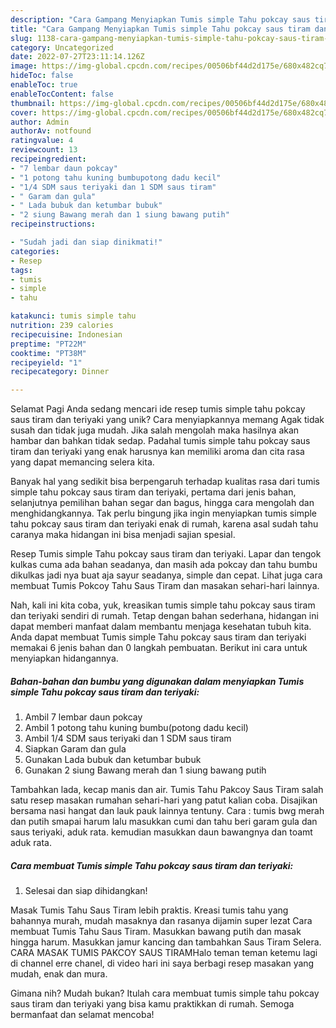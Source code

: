 ```yaml
---
description: "Cara Gampang Menyiapkan Tumis simple Tahu pokcay saus tiram dan teriyaki yang Lezat, Mantap"
title: "Cara Gampang Menyiapkan Tumis simple Tahu pokcay saus tiram dan teriyaki yang Lezat, Mantap"
slug: 1138-cara-gampang-menyiapkan-tumis-simple-tahu-pokcay-saus-tiram-dan-teriyaki-yang-lezat-mantap
category: Uncategorized
date: 2022-07-27T23:11:14.126Z
image: https://img-global.cpcdn.com/recipes/00506bf44d2d175e/680x482cq70/tumis-simple-tahu-pokcay-saus-tiram-dan-teriyaki-foto-resep-utama.jpg
hideToc: false
enableToc: true
enableTocContent: false
thumbnail: https://img-global.cpcdn.com/recipes/00506bf44d2d175e/680x482cq70/tumis-simple-tahu-pokcay-saus-tiram-dan-teriyaki-foto-resep-utama.jpg
cover: https://img-global.cpcdn.com/recipes/00506bf44d2d175e/680x482cq70/tumis-simple-tahu-pokcay-saus-tiram-dan-teriyaki-foto-resep-utama.jpg
author: Admin
authorAv: notfound
ratingvalue: 4
reviewcount: 13
recipeingredient:
- "7 lembar daun pokcay"
- "1 potong tahu kuning bumbupotong dadu kecil"
- "1/4 SDM saus teriyaki dan 1 SDM saus tiram"
- " Garam dan gula"
- " Lada bubuk dan ketumbar bubuk"
- "2 siung Bawang merah dan 1 siung bawang putih"
recipeinstructions:

- "Sudah jadi dan siap dinikmati!"
categories:
- Resep
tags:
- tumis
- simple
- tahu

katakunci: tumis simple tahu 
nutrition: 239 calories
recipecuisine: Indonesian
preptime: "PT22M"
cooktime: "PT38M"
recipeyield: "1"
recipecategory: Dinner

---
```



Selamat Pagi Anda sedang mencari ide resep tumis simple tahu pokcay saus tiram dan teriyaki yang unik? Cara menyiapkannya memang Agak tidak susah dan tidak juga mudah. Jika salah mengolah maka hasilnya akan hambar dan bahkan tidak sedap. Padahal tumis simple tahu pokcay saus tiram dan teriyaki yang enak harusnya kan memiliki aroma dan cita rasa yang dapat memancing selera kita.


Banyak hal yang sedikit bisa berpengaruh terhadap kualitas rasa dari tumis simple tahu pokcay saus tiram dan teriyaki, pertama dari jenis bahan, selanjutnya pemilihan bahan segar dan bagus, hingga cara mengolah dan menghidangkannya. Tak perlu bingung jika ingin menyiapkan tumis simple tahu pokcay saus tiram dan teriyaki enak di rumah, karena asal sudah tahu caranya maka hidangan ini bisa menjadi sajian spesial.

Resep Tumis simple Tahu pokcay saus tiram dan teriyaki. Lapar dan tengok kulkas cuma ada bahan seadanya, dan masih ada pokcay dan tahu bumbu dikulkas jadi nya buat aja sayur seadanya, simple dan cepat. Lihat juga cara membuat Tumis Pokcoy Tahu Saus Tiram dan masakan sehari-hari lainnya.


Nah, kali ini kita coba, yuk, kreasikan tumis simple tahu pokcay saus tiram dan teriyaki sendiri di rumah. Tetap dengan bahan sederhana, hidangan ini dapat memberi manfaat dalam membantu menjaga kesehatan tubuh kita. Anda dapat membuat Tumis simple Tahu pokcay saus tiram dan teriyaki memakai 6 jenis bahan dan 0 langkah pembuatan. Berikut ini cara untuk menyiapkan hidangannya.

<!--inarticleads1-->

##### Bahan-bahan dan bumbu yang digunakan dalam menyiapkan Tumis simple Tahu pokcay saus tiram dan teriyaki:

1. Ambil 7 lembar daun pokcay
1. Ambil 1 potong tahu kuning bumbu(potong dadu kecil)
1. Ambil 1/4 SDM saus teriyaki dan 1 SDM saus tiram
1. Siapkan  Garam dan gula
1. Gunakan  Lada bubuk dan ketumbar bubuk
1. Gunakan 2 siung Bawang merah dan 1 siung bawang putih


Tambahkan lada, kecap manis dan air. Tumis Tahu Pakcoy Saus Tiram salah satu resep masakan rumahan sehari-hari yang patut kalian coba. Disajikan bersama nasi hangat dan lauk pauk lainnya tentuny. Cara : tumis bwg merah dan putih smapai harum lalu masukkan cumi dan tahu beri garam gula dan saus teriyaki, aduk rata. kemudian masukkan daun bawangnya dan toamt aduk rata. 

<!--inarticleads2-->

##### Cara membuat Tumis simple Tahu pokcay saus tiram dan teriyaki:


1. Selesai dan siap dihidangkan!

Masak Tumis Tahu Saus Tiram lebih praktis. Kreasi tumis tahu yang bahannya murah, mudah masaknya dan rasanya dijamin super lezat Cara membuat Tumis Tahu Saus Tiram. Masukkan bawang putih dan masak hingga harum. Masukkan jamur kancing dan tambahkan Saus Tiram Selera. CARA MASAK TUMIS PAKCOY SAUS TIRAMHalo teman teman ketemu lagi di channel erre chanel, di video hari ini saya berbagi resep masakan yang mudah, enak dan mura. 

Gimana nih? Mudah bukan? Itulah cara membuat tumis simple tahu pokcay saus tiram dan teriyaki yang bisa kamu praktikkan di rumah. Semoga bermanfaat dan selamat mencoba!
